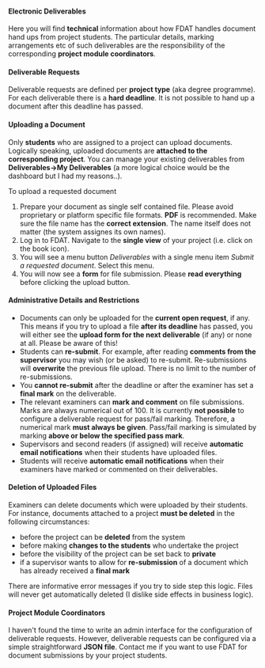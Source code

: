 #### Electronic Deliverables
Here you will find **technical** information about how FDAT handles document hand ups from project students.
The particular details, marking arrangements etc of such deliverables are the responsibility of the corresponding **project module
coordinators**.

#### Deliverable Requests
Deliverable requests are defined per **project type** (aka degree programme). For each deliverable there is a **hard deadline**.
It is not possible to hand up a document after this deadline has passed.

#### Uploading a Document
Only **students** who are assigned to a project can upload documents.
Logically speaking, uploaded documents are **attached to the corresponding project**. You can manage your existing deliverables from **Deliverables->My Deliverables** (a more logical choice would be the dashboard but I had my reasons..).

To upload a requested document
1. Prepare your document as single self contained file. Please avoid proprietary or platform specific file formats. **PDF** is recommended. Make sure the file name has the **correct extension**. The name itself does not matter (the system assignes its own names).
2. Log in to FDAT. Navigate to the **single view** of your project (i.e. click on the book icon).
3. You will see a menu button *Deliverables* with a single menu item *Submit a requested document*. Select this menu.
4. You will now see a **form** for file submission. Please **read everything** before clicking the upload button.

#### Administrative Details and Restrictions
- Documents can only be uploaded for the **current open request**, if any. This means if you try to upload a file **after its deadline** has passed, you will either see the **upload form for the next deliverable** (if any) or none at all. Please be aware of this!
- Students can **re-submit**. For example, after reading **comments from the supervisor** you may wish (or be asked) to re-submit.  Re-submissions will **overwrite** the previous file upload.
There is no limit to the number of re-submissions.
- You **cannot re-submit** after the deadline or after the examiner has set a **final mark** on the deliverable.
- The relevant examiners can **mark and comment** on file submissions. Marks are always numerical out of 100. It is currently **not possible** to configure a deliverable request for pass/fail marking.
Therefore, a numerical mark **must always be given**. Pass/fail marking is simulated by marking **above or below the specified pass mark**.
- Supervisors and second readers (if assigned) will receive **automatic email notifications** when their students have uploaded files.
- Students will receive **automatic email notifications** when their examiners have marked or commented on their deliverables.

#### Deletion of Uploaded Files
Examiners can delete documents which were uploaded by their students. For instance, documents attached to a project **must be deleted** in the following circumstances:
- before the project can be **deleted** from the system
- before making **changes to the students** who undertake the project
- before the visibility of the project can be set back to **private**
- if a supervisor wants to allow for **re-submission** of a document which has already received a **final mark**

There are informative error messages if you try to side step this logic. Files will never get automatically deleted (I dislike side effects in business logic).

#### Project Module Coordinators
I haven't found the time to write an admin interface for the configuration of deliverable requests. However, deliverable requests can be configured via a simple straightforward **JSON file**.
Contact me if you want to use FDAT for document submissions by your project students.

